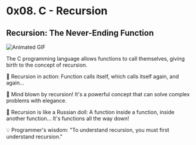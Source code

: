 
# 0x08. C - Recursion

## Recursion: The Never-Ending Function

![Animated GIF](https://media4.giphy.com/media/v1.Y2lkPTc5MGI3NjExMHlpbzBnYmRlYWllYnh0OWtscjBpZWYwb3B0a2Z5dTJnNTZwMnVmOSZlcD12MV9naWZzX3NlYXJjaCZjdD1n/3ov9jQX2Ow4bM5xxuM/giphy.gif)

The C programming language allows functions to call themselves, giving birth to the concept of recursion.

🔄 Recursion in action:
   Function calls itself, which calls itself again, and again...

🤯 Mind blown by recursion!
   It's a powerful concept that can solve complex problems with elegance.

🔁 Recursion is like a Russian doll:
   A function inside a function, inside another function...
   It's functions all the way down!

💡 Programmer's wisdom:
   "To understand recursion, you must first understand recursion."





